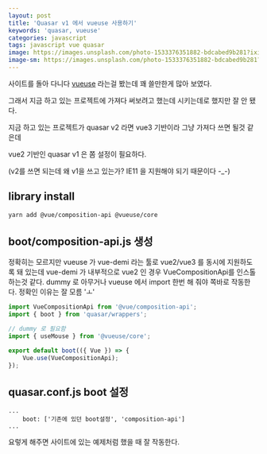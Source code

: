 ```yaml
---
layout: post
title: 'Quasar v1 에서 vueuse 사용하기'
keywords: 'quasar, vueuse'
categories: javascript
tags: javascript vue quasar
image: https://images.unsplash.com/photo-1533376351882-bdcabed9b281?ixid=MXwxMjA3fDB8MHxwaG90by1wYWdlfHx8fGVufDB8fHw%3D&ixlib=rb-1.2.1&auto=format&fit=crop&w=1650&q=80
image-sm: https://images.unsplash.com/photo-1533376351882-bdcabed9b281?ixid=MXwxMjA3fDB8MHxwaG90by1wYWdlfHx8fGVufDB8fHw%3D&ixlib=rb-1.2.1&auto=format&fit=crop&w=1650&q=80
---
```


사이트를 돌아 다니다 [vueuse](https://vueuse.org/) 라는걸 봤는데 꽤 쓸만한게 많아 보였다.

그래서 지금 하고 있는 프로젝트에 가져다 써보려고 했는데 시키는데로 했지만 잘 안 됐다.

지금 하고 있는 프로젝트가 quasar v2 라면 vue3 기반이라 그냥 가져다 쓰면 될것 같은데

vue2 기반인 quasar v1 은 쫌 설정이 필요하다.

(v2를 쓰면 되는데 왜 v1을 쓰고 있는가? IE11 을 지원해야 되기 때문이다 -\_-)

## library install

```bash
yarn add @vue/composition-api @vueuse/core
```

## boot/composition-api.js 생성

정확히는 모르지만 vueuse 가 vue-demi 라는 툴로 vue2/vue3 를 동시에 지원하도록 돼 있는데 vue-demi 가 내부적으로 vue2 인 경우 VueCompositionApi를 인스톨 하는것 같다.
dummy 로 아무거나 vueuse 에서 import 한번 해 줘야 쪽바로 작동한다. 정확인 이유는 잘 모름 'ㅗ'

```js
import VueCompositionApi from '@vue/composition-api';
import { boot } from 'quasar/wrappers';

// dummy 로 필요함
import { useMouse } from '@vueuse/core';

export default boot(({ Vue }) => {
    Vue.use(VueCompositionApi);
});
```

## quasar.conf.js boot 설정

```
...
    boot: ['기존에 있던 boot설정', 'composition-api']
...

```

요렇게 해주면 사이트에 있는 예제처럼 했을 때 잘 작동한다.
